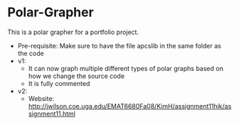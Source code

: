 # Polar-Grapher
This is a polar grapher for a portfolio project.
- Pre-requisite: Make sure to have the file apcslib in the same folder as the code
- v1:
  - It can now graph multiple different types of polar graphs based on how we change the source code
  - It is fully commented
- v2:
  - Website: http://jwilson.coe.uga.edu/EMAT6680Fa08/KimH/assignment11hjk/assignment11.html
